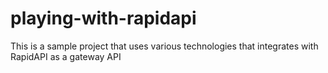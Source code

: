 # playing-with-rapidapi
This is a sample project that uses various technologies that integrates with RapidAPI as a gateway API
